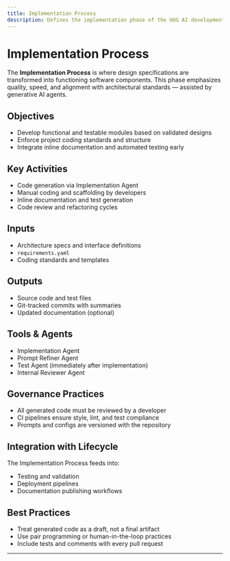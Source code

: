 ```yaml
---
title: Implementation Process
description: Defines the implementation phase of the HUG AI development lifecycle.
---
```


# Implementation Process

The **Implementation Process** is where design specifications are transformed into functioning software components. This phase emphasizes quality, speed, and alignment with architectural standards — assisted by generative AI agents.

## Objectives

- Develop functional and testable modules based on validated designs
- Enforce project coding standards and structure
- Integrate inline documentation and automated testing early

## Key Activities

- Code generation via Implementation Agent
- Manual coding and scaffolding by developers
- Inline documentation and test generation
- Code review and refactoring cycles

## Inputs

- Architecture specs and interface definitions
- `requirements.yaml`
- Coding standards and templates

## Outputs

- Source code and test files
- Git-tracked commits with summaries
- Updated documentation (optional)

## Tools & Agents

- Implementation Agent
- Prompt Refiner Agent
- Test Agent (immediately after implementation)
- Internal Reviewer Agent

## Governance Practices

- All generated code must be reviewed by a developer
- CI pipelines ensure style, lint, and test compliance
- Prompts and configs are versioned with the repository

## Integration with Lifecycle

The Implementation Process feeds into:

- Testing and validation
- Deployment pipelines
- Documentation publishing workflows

## Best Practices

- Treat generated code as a draft, not a final artifact
- Use pair programming or human-in-the-loop practices
- Include tests and comments with every pull request

---

